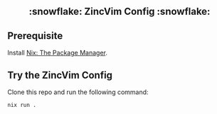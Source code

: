 <h2 align="center">:snowflake: ZincVim Config :snowflake:</h2>

## Prerequisite

Install [Nix: The Package Manager](https://nixos.org/download/).

## Try the ZincVim Config

Clone this repo and run the following command:
```
nix run .
```
